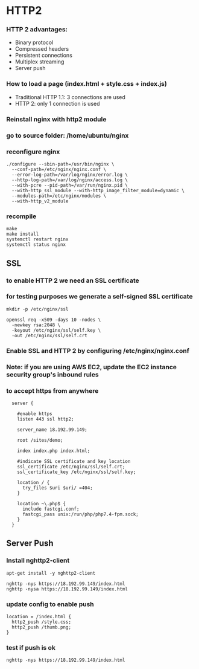 # HTTP2

### HTTP 2 advantages:
- Binary protocol
- Compressed headers
- Persistent connections
- Multiplex streaming
- Server push

### How to load a page (index.html + style.css + index.js)
- Traditional HTTP 1.1: 3 connections are used
- HTTP 2: only 1 connection is used


### Reinstall nginx with http2 module
### go to source folder: /home/ubuntu/nginx
### reconfigure nginx
```
./configure --sbin-path=/usr/bin/nginx \
  --conf-path=/etc/nginx/nginx.conf \ 
  --error-log-path=/var/log/nginx/error.log \
  --http-log-path=/var/log/nginx/access.log \
  --with-pcre --pid-path=/var/run/nginx.pid \
  --with-http_ssl_module --with-http_image_filter_module=dynamic \
  --modules-path=/etc/nginx/modules \
  --with-http_v2_module
```

### recompile
```
make
make install
systemctl restart nginx
systemctl status nginx
```






## SSL
### to enable HTTP 2 we need an SSL certificate
### for testing purposes we generate a self-signed SSL certificate
```
mkdir -p /etc/nginx/ssl

openssl req -x509 -days 10 -nodes \
  -newkey rsa:2048 \
  -keyout /etc/nginx/ssl/self.key \
  -out /etc/nginx/ssl/self.crt 
```



### Enable SSL and HTTP 2 by configuring /etc/nginx/nginx.conf
### Note: if you are using AWS EC2, update the EC2 instance security group's inbound rules
### to accept https from anywhere
```
  server {
    
    #enable https
    listen 443 ssl http2;

    server_name 18.192.99.149;

    root /sites/demo;

    index index.php index.html;

    #indicate SSL certificate and key location
    ssl_certificate /etc/nginx/ssl/self.crt;
    ssl_certificate_key /etc/nginx/ssl/self.key;

    location / {
      try_files $uri $uri/ =404;
    }

    location ~\.php$ {
      include fastcgi.conf;
      fastcgi_pass unix:/run/php/php7.4-fpm.sock;
    }
  }
```






## Server Push
### Install nghttp2-client
```
apt-get install -y nghttp2-client

nghttp -nys https://18.192.99.149/index.html
nghttp -nysa https://18.192.99.149/index.html
```

### update config to enable push
```
location = /index.html {
  http2_push /style.css;
  http2_push /thumb.png;
}
```

### test if push is ok
```
nghttp -nys https://18.192.99.149/index.html
```

